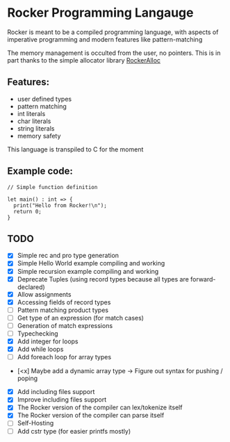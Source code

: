 # Rocker Programming Langauge

Rocker is meant to be a compiled programming language, with aspects of imperative programming and modern features like pattern-matching

The memory management is occulted from the user, no pointers. This is in part thanks to the simple allocator library [RockerAlloc](https://github.com/Paul-Passeron/RockerAllocator.git)

## Features:
- user defined types
- pattern matching
- int literals
- char literals
- string literals
- memory safety

This language is transpiled to C for the moment

## Example code:

```
// Simple function definition

let main() : int => {
  print("Hello from Rocker!\n");
  return 0;
}
```

## TODO
- [x] Simple rec and pro type generation
- [x] Simple Hello World example compiling and working
- [x] Simple recursion example compiling and working
- [x] Deprecate Tuples (using record types because all types are forward-declared)
- [x] Allow assignments
- [x] Accessing fields of record types
- [ ] Pattern matching product types
- [ ] Get type of an expression (for match cases)
- [ ] Generation of match expressions
- [ ] Typechecking
- [x] Add integer for loops 
- [x] Add while loops 
- [ ] Add foreach loop for array types
- [<x] Maybe add a dynamic array type -> Figure out syntax for pushing / poping
- [x] Add including files support
- [x] Improve including files support
- [x] The Rocker version of the compiler can lex/tokenize itself
- [x] The Rocker version of the compiler can parse itself
- [ ] Self-Hosting
- [ ] Add cstr type (for easier printfs mostly)
